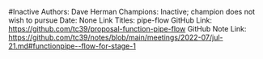 #Inactive
Authors: Dave Herman
Champions: Inactive; champion does not wish to pursue
Date: None
Link Titles: pipe-flow
GitHub Link: https://github.com/tc39/proposal-function-pipe-flow
GitHub Note Link: https://github.com/tc39/notes/blob/main/meetings/2022-07/jul-21.md#functionpipe--flow-for-stage-1
